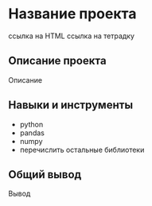 # Название проекта
ссылка на HTML ссылка на тетрадку
## Описание проекта
Описание
## Навыки и инструменты
- python
- pandas
- numpy
- перечислить остальные библиотеки
## Общий вывод
Вывод
